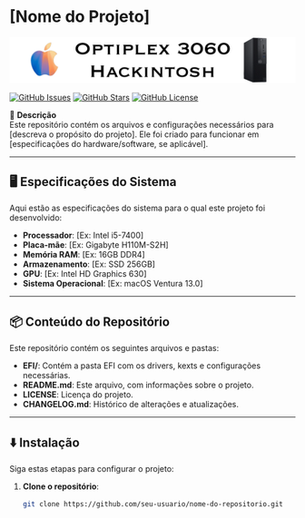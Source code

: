 # [Nome do Projeto]

![Imagem do Projeto](images/Readme.png)

[![GitHub Issues](https://img.shields.io/github/issues/seu-usuario/nome-do-repositorio)](https://github.com/seu-usuario/nome-do-repositorio/issues)
[![GitHub Stars](https://img.shields.io/github/stars/seu-usuario/nome-do-repositorio)](https://github.com/seu-usuario/nome-do-repositorio/stargazers)
[![GitHub License](https://img.shields.io/github/license/seu-usuario/nome-do-repositorio)](https://github.com/seu-usuario/nome-do-repositorio/blob/main/LICENSE)

📝 **Descrição**  
Este repositório contém os arquivos e configurações necessários para [descreva o propósito do projeto]. Ele foi criado para funcionar em [especificações do hardware/software, se aplicável].

---

## 🖥️ Especificações do Sistema

Aqui estão as especificações do sistema para o qual este projeto foi desenvolvido:

- **Processador**: [Ex: Intel i5-7400]
- **Placa-mãe**: [Ex: Gigabyte H110M-S2H]
- **Memória RAM**: [Ex: 16GB DDR4]
- **Armazenamento**: [Ex: SSD 256GB]
- **GPU**: [Ex: Intel HD Graphics 630]
- **Sistema Operacional**: [Ex: macOS Ventura 13.0]

---

## 📦 Conteúdo do Repositório

Este repositório contém os seguintes arquivos e pastas:

- **EFI/**: Contém a pasta EFI com os drivers, kexts e configurações necessárias.
- **README.md**: Este arquivo, com informações sobre o projeto.
- **LICENSE**: Licença do projeto.
- **CHANGELOG.md**: Histórico de alterações e atualizações.

---

## ⬇️ Instalação

Siga estas etapas para configurar o projeto:

1. **Clone o repositório**:
   ```bash
   git clone https://github.com/seu-usuario/nome-do-repositorio.git